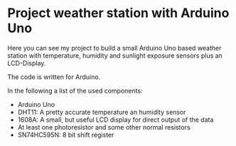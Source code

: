 # Project weather station with Arduino Uno

Here you can see my project to build a small Arduino Uno based weather station with temperature, humidity and sunlight exposure sensors plus an LCD-Display.

The code is written for Arduino.

In the following a list of the used components:
  - Arduino Uno
  - DHT11: A pretty accurate temperature an humidity sensor
  - 1608A: A small, but useful LCD display for direct output of the data
  - At least one photoresistor and some other normal resistors
  - SN74HC595N: 8 bit shift register
